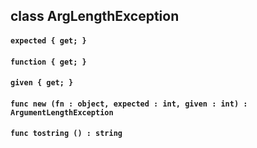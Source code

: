 ## class ArgLengthException

#### ```expected { get; }```


#### ```function { get; }```


#### ```given { get; }```


#### ```func new (fn : object, expected : int, given : int) : ArgumentLengthException```


#### ```func tostring () : string```


